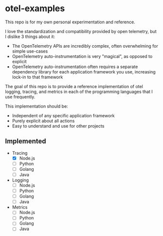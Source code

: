 # otel-examples

This repo is for my own personal experimentation and reference.

I love the standardization and compatibility provided by open telemetry, but I dislike 3 things about it:
- The OpenTelemetry APIs are incredibly complex, often overwhelming for simple use-cases
- OpenTelemetry auto-instrumentation is very "magical", as opposed to explicit
- OpenTelemetry auto-instrumentation often requires a separate dependency library for each application framework you use, increasing lock-in to that framework


The goal of this repo is to provide a reference implementation of otel logging, tracing, and metrics in each of the programming languages that I use frequently.

This implementation should be:
- Independent of any specific application framework
- Purely explicit about all actions
- Easy to understand and use for other projects



## Implemented
- Tracing
    - [x] Node.js
    - [ ] Python
    - [ ] Golang
    - [ ] Java
- Logging
    - [ ] Node.js
    - [ ] Python
    - [ ] Golang
    - [ ] Java
- Metrics
    - [ ] Node.js
    - [ ] Python
    - [ ] Golang
    - [ ] Java